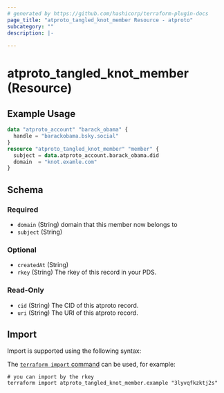 ```yaml
---
# generated by https://github.com/hashicorp/terraform-plugin-docs
page_title: "atproto_tangled_knot_member Resource - atproto"
subcategory: ""
description: |-
  
---
```


# atproto_tangled_knot_member (Resource)



## Example Usage

```terraform
data "atproto_account" "barack_obama" {
  handle = "barackobama.bsky.social"
}
resource "atproto_tangled_knot_member" "member" {
  subject = data.atproto_account.barack_obama.did
  domain  = "knot.examle.com"
}
```

<!-- schema generated by tfplugindocs -->
## Schema

### Required

- `domain` (String) domain that this member now belongs to
- `subject` (String)

### Optional

- `createdAt` (String)
- `rkey` (String) The rkey of this record in your PDS.

### Read-Only

- `cid` (String) The CID of this atproto record.
- `uri` (String) The URI of this atproto record.

## Import

Import is supported using the following syntax:

The [`terraform import` command](https://developer.hashicorp.com/terraform/cli/commands/import) can be used, for example:

```shell
# you can import by the rkey
terraform import atproto_tangled_knot_member.example "3lyvqfkzktj2s"
```
